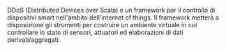 DDoS (Distributed Devices over Scala) è un framework per il controllo di dispositivi smart nell'ambito dell'internet of things. Il framework metterà a disposizione gli strumenti per costruire un ambiente virtuale in cui controllare lo stato di sensori, attuatori ed elaborazioni di dati derivati/aggregati.